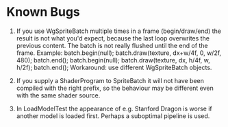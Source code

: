 # Known Bugs

1. If you use WgSpriteBatch multiple times in a frame (begin/draw/end) the result
is not what you'd expect, because the last loop overwrites the previous content.
The batch is not really flushed until the end of the frame.
Example:
    batch.begin(null);
    batch.draw(texture, dx+w/4f, 0, w/2f, 480);
    batch.end();
    batch.begin(null);
    batch.draw(texture, dx, h/4f, w, h/2f);
    batch.end();
Workaround: use different WgSpriteBatch objects.

2. If you supply a ShaderProgram to SpriteBatch it will not have been compiled with the right prefix, so the behaviour
may be different even with the same shader source.

3. In LoadModelTest the appearance of e.g. Stanford Dragon is worse if another model is loaded first.  Perhaps a suboptimal pipeline is used.

